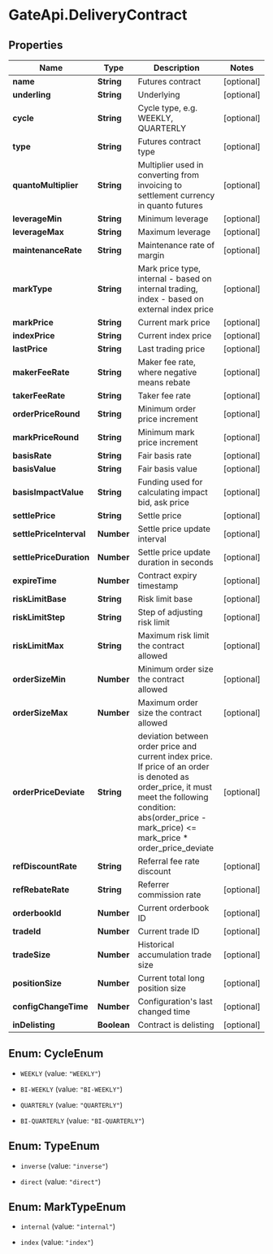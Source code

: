 # GateApi.DeliveryContract

## Properties

Name | Type | Description | Notes
------------ | ------------- | ------------- | -------------
**name** | **String** | Futures contract | [optional] 
**underling** | **String** | Underlying | [optional] 
**cycle** | **String** | Cycle type, e.g. WEEKLY, QUARTERLY | [optional] 
**type** | **String** | Futures contract type | [optional] 
**quantoMultiplier** | **String** | Multiplier used in converting from invoicing to settlement currency in quanto futures | [optional] 
**leverageMin** | **String** | Minimum leverage | [optional] 
**leverageMax** | **String** | Maximum leverage | [optional] 
**maintenanceRate** | **String** | Maintenance rate of margin | [optional] 
**markType** | **String** | Mark price type, internal - based on internal trading, index - based on external index price | [optional] 
**markPrice** | **String** | Current mark price | [optional] 
**indexPrice** | **String** | Current index price | [optional] 
**lastPrice** | **String** | Last trading price | [optional] 
**makerFeeRate** | **String** | Maker fee rate, where negative means rebate | [optional] 
**takerFeeRate** | **String** | Taker fee rate | [optional] 
**orderPriceRound** | **String** | Minimum order price increment | [optional] 
**markPriceRound** | **String** | Minimum mark price increment | [optional] 
**basisRate** | **String** | Fair basis rate | [optional] 
**basisValue** | **String** | Fair basis value | [optional] 
**basisImpactValue** | **String** | Funding used for calculating impact bid, ask price | [optional] 
**settlePrice** | **String** | Settle price | [optional] 
**settlePriceInterval** | **Number** | Settle price update interval | [optional] 
**settlePriceDuration** | **Number** | Settle price update duration in seconds | [optional] 
**expireTime** | **Number** | Contract expiry timestamp | [optional] 
**riskLimitBase** | **String** | Risk limit base | [optional] 
**riskLimitStep** | **String** | Step of adjusting risk limit | [optional] 
**riskLimitMax** | **String** | Maximum risk limit the contract allowed | [optional] 
**orderSizeMin** | **Number** | Minimum order size the contract allowed | [optional] 
**orderSizeMax** | **Number** | Maximum order size the contract allowed | [optional] 
**orderPriceDeviate** | **String** | deviation between order price and current index price. If price of an order is denoted as order_price, it must meet the following condition:      abs(order_price - mark_price) &lt;&#x3D; mark_price * order_price_deviate | [optional] 
**refDiscountRate** | **String** | Referral fee rate discount | [optional] 
**refRebateRate** | **String** | Referrer commission rate | [optional] 
**orderbookId** | **Number** | Current orderbook ID | [optional] 
**tradeId** | **Number** | Current trade ID | [optional] 
**tradeSize** | **Number** | Historical accumulation trade size | [optional] 
**positionSize** | **Number** | Current total long position size | [optional] 
**configChangeTime** | **Number** | Configuration&#39;s last changed time | [optional] 
**inDelisting** | **Boolean** | Contract is delisting | [optional] 

## Enum: CycleEnum

* `WEEKLY` (value: `"WEEKLY"`)

* `BI-WEEKLY` (value: `"BI-WEEKLY"`)

* `QUARTERLY` (value: `"QUARTERLY"`)

* `BI-QUARTERLY` (value: `"BI-QUARTERLY"`)


## Enum: TypeEnum

* `inverse` (value: `"inverse"`)

* `direct` (value: `"direct"`)


## Enum: MarkTypeEnum

* `internal` (value: `"internal"`)

* `index` (value: `"index"`)


